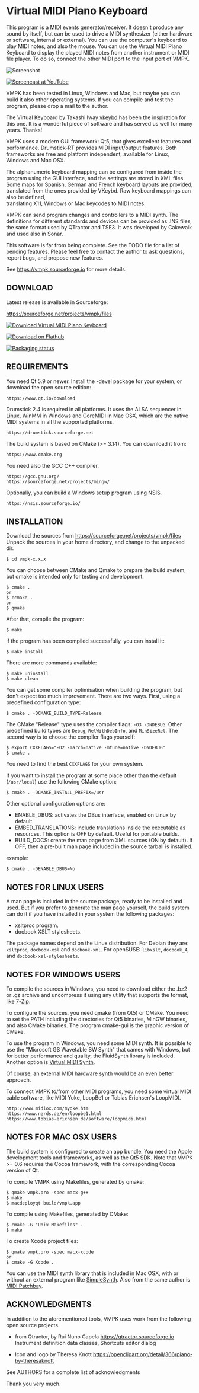 # Virtual MIDI Piano Keyboard

This program is a MIDI events generator/receiver. It doesn't produce any sound by itself, but can be used to drive a MIDI synthesizer (either hardware or software, internal or external). You can use the computer's keyboard to play MIDI notes, and also the mouse. You can use the Virtual MIDI Piano Keyboard to display the played MIDI notes from another instrument or MIDI file player. To do so, connect the other MIDI port to the input port of VMPK.

![Screenshot](https://vmpk.sourceforge.io/images/vmpk_0.8_linux.png "main window")

[![Screencast at YouTube](https://img.youtube.com/vi/3TGNSYKjEtg/0.jpg)](https://www.youtube.com/watch?v=3TGNSYKjEtg)

VMPK has been tested in Linux, Windows and Mac, but maybe you can build it also other operating systems. If you can compile and test the program, please drop a mail to the author.

The Virtual Keyboard by Takashi Iway [vkeybd](https://github.com/tiwai/vkeybd) has been the inspiration for this one. It is a wonderful piece of software and has served us well for many years. Thanks!

VMPK uses a modern GUI framework: Qt5, that gives excellent features and performance. Drumstick-RT provides MIDI input/output features. Both frameworks are free and platform independent, available for Linux, Windows and Mac OSX.

The alphanumeric keyboard mapping can be configured from inside the program using the GUI interface, and the settings are stored in XML files. Some maps
for Spanish, German and French keyboard layouts are provided, translated from the ones provided by VKeybd. Raw keyboard mappings can also be defined,  
translating X11, Windows or Mac keycodes to MIDI notes.

VMPK can send program changes and controllers to a MIDI synth. The definitions for different standards and devices can be provided as .INS files, the same format used by QTractor and TSE3. It was developed by Cakewalk and used also in Sonar.

This software is far from being complete. See the TODO file for a list of pending features. Please feel free to contact the author to ask questions, 
report bugs, and propose new features. 

See https://vmpk.sourceforge.io for more details.

## DOWNLOAD

Latest release is available in Sourceforge:

https://sourceforge.net/projects/vmpk/files

[![Download Virtual MIDI Piano Keyboard](https://a.fsdn.com/con/app/sf-download-button)](https://sourceforge.net/projects/vmpk/files/latest/download)

[![Download on Flathub](https://flathub.org/assets/badges/flathub-badge-en.png)](https://flathub.org/apps/details/net.sourceforge.VMPK)

[![Packaging status](https://repology.org/badge/tiny-repos/vmpk.svg)](https://repology.org/project/vmpk/versions)

## REQUIREMENTS

You need Qt 5.9 or newer. Install the -devel package for your system, or download the open source edition:

    https://www.qt.io/download

Drumstick 2.4 is required in all platforms. It uses the ALSA sequencer in Linux, WinMM in Windows and CoreMIDI in Mac OSX, which are the native MIDI systems in all the supported platforms.

    https://drumstick.sourceforge.net

The build system is based on CMake (>= 3.14). You can download it from:

    https://www.cmake.org

You need also the GCC C++ compiler.

    https://gcc.gnu.org/
    https://sourceforge.net/projects/mingw/

Optionally, you can build a Windows setup program using NSIS.

    https://nsis.sourceforge.io/

## INSTALLATION

Download the sources from https://sourceforge.net/projects/vmpk/files Unpack the sources in your home directory, and change to the unpacked dir.

    $ cd vmpk-x.x.x

You can choose between CMake and Qmake to prepare the build system, but qmake is intended only for testing and development.

    $ cmake .
    or
    $ ccmake .
    or
    $ qmake

After that, compile the program:

    $ make

if the program has been compiled successfully, you can install it:

    $ make install

There are more commands available:

    $ make uninstall
    $ make clean

You can get some compiler optimisation when building the program, but don't expect too much improvement. There are two ways. First, using a predefined 
configuration type:

    $ cmake . -DCMAKE_BUILD_TYPE=Release

The CMake "Release" type uses the compiler flags: `-O3 -DNDEBUG`. Other predefined build types are `Debug`, `RelWithDebInfo`, and `MinSizeRel`.
The second way is to choose the compiler flags yourself:

    $ export CXXFLAGS="-O2 -march=native -mtune=native -DNDEBUG" 
    $ cmake .

You need to find the best `CXXFLAGS` for your own system.

If you want to install the program at some place other than the default (`/usr/local`) use the following CMake option:

    $ cmake . -DCMAKE_INSTALL_PREFIX=/usr

Other optional configuration options are:

* ENABLE_DBUS: activates the DBus interface, enabled on Linux by default.
* EMBED_TRANSLATIONS: include translations inside the executable as resources.
This option is OFF by default. Useful for portable builds.
* BUILD_DOCS: create the man page from XML sources (ON by default). If OFF,
then a pre-built man page included in the source tarball is installed.

example:

    $ cmake . -DENABLE_DBUS=No

## NOTES FOR LINUX USERS

A man page is included in the source package, ready to be installed and used. But if you prefer to generate the man page yourself, the build system can do it if you have installed in your system the following packages:

* xsltproc program.
* docbook XSLT stylesheets.

The package names depend on the Linux distribution. For Debian they are: `xsltproc`, `docbook-xsl` and `docbook-xml`. For openSUSE: `libxslt`, `docbook_4`, and `docbook-xsl-stylesheets`.

## NOTES FOR WINDOWS USERS

To compile the sources in Windows, you need to download either the .bz2 or .gz archive and uncompress it using any utility that supports the format, like [7-Zip](https://www.7-zip.org/).

To configure the sources, you need qmake (from Qt5) or CMake. You need to set the PATH including the directories for Qt5 binaries, MinGW binaries, and also CMake binaries. The program cmake-gui is the graphic version of CMake.

To use the program in Windows, you need some MIDI synth. It is possible to use the "Microsoft GS Wavetable SW Synth" that cames with Windows, but for better performance and quality, the FluidSynth library is included. Another option is [Virtual MIDI Synth](https://coolsoft.altervista.org/en/virtualmidisynth).

Of course, an external MIDI hardware synth would be an even better approach. 

To connect VMPK to/from other MIDI programs, you need some virtual MIDI cable software, like MIDI Yoke, LoopBe1 or Tobias Erichsen's LoopMIDI.

    http://www.midiox.com/myoke.htm
    https://www.nerds.de/en/loopbe1.html
    https://www.tobias-erichsen.de/software/loopmidi.html

## NOTES FOR MAC OSX USERS

The build system is configured to create an app bundle. You need the Apple development tools and frameworks, as well as the Qt5 SDK. Note that VMPK >= 0.6 requires the Cocoa framework, with the corresponding Cocoa version of Qt.

To compile VMPK using Makefiles, generated by qmake:

    $ qmake vmpk.pro -spec macx-g++
    $ make
    $ macdeployqt build/vmpk.app

To compile using Makefiles, generated by CMake:

    $ cmake -G "Unix Makefiles" .
    $ make

To create Xcode project files:

    $ qmake vmpk.pro -spec macx-xcode
    or
    $ cmake -G Xcode .

You can use the MIDI synth library that is included in Mac OSX, with or without an external program like [SimpleSynth](https://notahat.com/simplesynth/). Also from the same author is [MIDI Patchbay](https://notahat.com/midi_patchbay/).

## ACKNOWLEDGMENTS

In addition to the aforementioned tools, VMPK uses work from the following open source projects. 

* from Qtractor, by Rui Nuno Capela 
  https://qtractor.sourceforge.io
  Instrument definition data classes, Shortcuts editor dialog

* Icon and logo by Theresa Knott
  https://openclipart.org/detail/366/piano-by-theresaknott

See AUTHORS for a complete list of acknowledgments  

Thank you very much.

